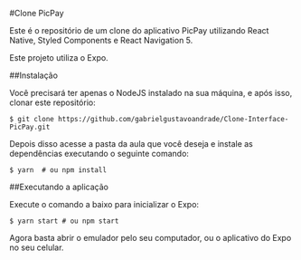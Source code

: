 #Clone PicPay

Este é o repositório de um clone do aplicativo PicPay utilizando React Native, Styled Components e React Navigation 5.

Este projeto utiliza o Expo.

##Instalação

Você precisará ter apenas o NodeJS instalado na sua máquina, e após isso, clonar este repositório:

  ```
  $ git clone https://github.com/gabrielgustavoandrade/Clone-Interface-PicPay.git
  ```
Depois disso acesse a pasta da aula que você deseja e instale as dependências executando o seguinte comando:

  ```
  $ yarn  # ou npm install
  ```
  
##Executando a aplicação

Execute o comando a baixo para inicializar o Expo:

  ```
  $ yarn start # ou npm start
  ```
  
Agora basta abrir o emulador pelo seu computador, ou o aplicativo do Expo no seu celular.
